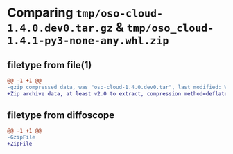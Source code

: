 # Comparing `tmp/oso-cloud-1.4.0.dev0.tar.gz` & `tmp/oso_cloud-1.4.1-py3-none-any.whl.zip`

## filetype from file(1)

```diff
@@ -1 +1 @@
-gzip compressed data, was "oso-cloud-1.4.0.dev0.tar", last modified: Wed Apr 10 03:31:43 2024, max compression
+Zip archive data, at least v2.0 to extract, compression method=deflate
```

## filetype from diffoscope

```diff
@@ -1 +1 @@
-GzipFile
+ZipFile
```

